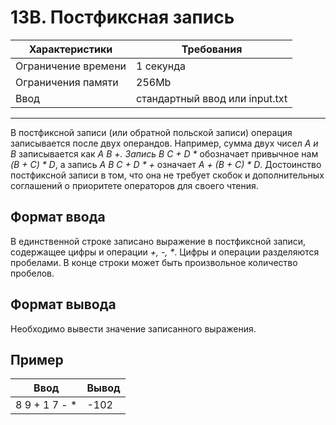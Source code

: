 # 13B. Постфиксная запись

|Характеристики|Требования|
|---|---|
|Ограничение времени|1 секунда|
|Ограничения памяти|256Mb|
|Ввод|стандартный ввод или input.txt|
---
В постфиксной записи (или обратной польской записи) операция записывается после двух операндов. Например, сумма двух чисел *A и B* записывается как *A B +. Запись B C + D \** обозначает привычное нам *(B + C) \* D*, а запись *A B C + D \* +* означает *A + (B + C) \* D*. Достоинство постфиксной записи в том, что она не требует скобок и дополнительных соглашений о приоритете операторов для своего чтения.

## Формат ввода

В единственной строке записано выражение в постфиксной записи, содержащее цифры и операции *+, -, \**. Цифры и операции разделяются пробелами. В конце строки может быть произвольное количество пробелов.

## Формат вывода

Необходимо вывести значение записанного выражения.

## Пример

|Ввод|Вывод|
|---|---|
|8 9 + 1 7 - *|-102|
